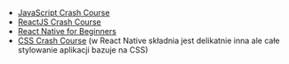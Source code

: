 - [JavaScript Crash Course](https://www.youtube.com/watch?v=hdI2bqOjy3c "Javascript")
- [ReactJS Crash Course](https://youtu.be/sBws8MSXN7A "React.JS Crash Course")
- [React Native for Beginners](https://www.youtube.com/playlist?list=PL4cUxeGkcC9ixPU-QkScoRBVxtPPzVjrQ "React Native for Beginners")
- [CSS Crash Course](https://www.youtube.com/watch?v=r1xBCi5SOjw "CSS Crash Course") (w React Native składnia jest delikatnie inna ale całe stylowanie aplikacji bazuje na CSS)
